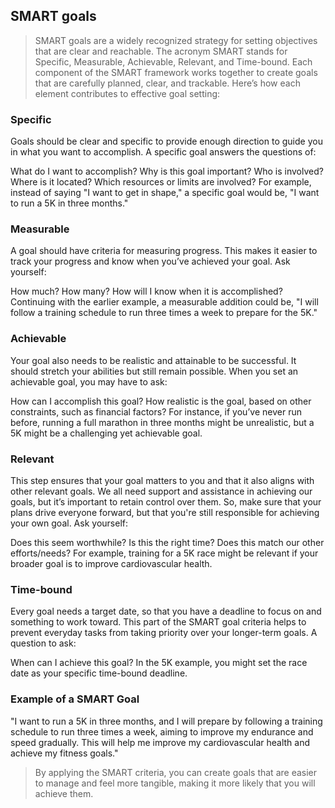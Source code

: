 ## SMART goals
> SMART goals are a widely recognized strategy for setting objectives that are clear and reachable. The acronym SMART stands for Specific, Measurable, Achievable, Relevant, and Time-bound. Each component of the SMART framework works together to create goals that are carefully planned, clear, and trackable. Here’s how each element contributes to effective goal setting:

### Specific
Goals should be clear and specific to provide enough direction to guide you in what you want to accomplish. A specific goal answers the questions of:

What do I want to accomplish?
Why is this goal important?
Who is involved?
Where is it located?
Which resources or limits are involved?
For example, instead of saying "I want to get in shape," a specific goal would be, "I want to run a 5K in three months."

### Measurable
A goal should have criteria for measuring progress. This makes it easier to track your progress and know when you’ve achieved your goal. Ask yourself:

How much?
How many?
How will I know when it is accomplished?
Continuing with the earlier example, a measurable addition could be, "I will follow a training schedule to run three times a week to prepare for the 5K."

### Achievable
Your goal also needs to be realistic and attainable to be successful. It should stretch your abilities but still remain possible. When you set an achievable goal, you may have to ask:

How can I accomplish this goal?
How realistic is the goal, based on other constraints, such as financial factors?
For instance, if you’ve never run before, running a full marathon in three months might be unrealistic, but a 5K might be a challenging yet achievable goal.

### Relevant
This step ensures that your goal matters to you and that it also aligns with other relevant goals. We all need support and assistance in achieving our goals, but it’s important to retain control over them. So, make sure that your plans drive everyone forward, but that you're still responsible for achieving your own goal. Ask yourself:

Does this seem worthwhile?
Is this the right time?
Does this match our other efforts/needs?
For example, training for a 5K race might be relevant if your broader goal is to improve cardiovascular health.

### Time-bound
Every goal needs a target date, so that you have a deadline to focus on and something to work toward. This part of the SMART goal criteria helps to prevent everyday tasks from taking priority over your longer-term goals. A question to ask:

When can I achieve this goal?
In the 5K example, you might set the race date as your specific time-bound deadline.

### Example of a SMART Goal
"I want to run a 5K in three months, and I will prepare by following a training schedule to run three times a week, aiming to improve my endurance and speed gradually. This will help me improve my cardiovascular health and achieve my fitness goals."

> By applying the SMART criteria, you can create goals that are easier to manage and feel more tangible, making it more likely that you will achieve them.
